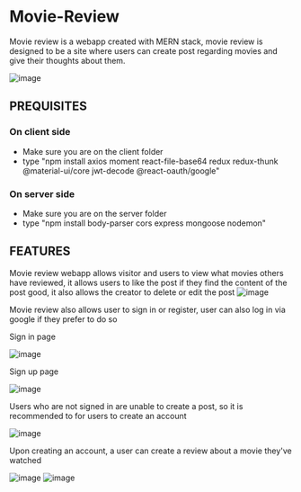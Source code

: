# Movie-Review
Movie review is a webapp created with MERN stack, movie review is designed to be a site where users can create post regarding movies and give their thoughts about them. 

![image](https://user-images.githubusercontent.com/64679607/201264150-fa558a07-5a68-43ba-b23c-d6dd4e9a68f1.png)

## PREQUISITES

### On client side
- Make sure you are on the client folder
- type "npm install axios moment react-file-base64 redux redux-thunk @material-ui/core jwt-decode @react-oauth/google"

### On server side
- Make sure you are on the server folder
- type "npm install body-parser cors express mongoose nodemon"

## FEATURES

Movie review webapp allows visitor and users to view what movies others have reviewed, it allows users to like the post if they find the content of the post good, it also allows the creator to delete or edit the post
![image](https://user-images.githubusercontent.com/64679607/201264675-0397915a-0dde-4369-b573-a0b810514850.png)


Movie review also allows user to sign in or register, user can also log in via google if they prefer to do so

Sign in page

![image](https://user-images.githubusercontent.com/64679607/201264824-00b03f07-c372-43d8-9823-6b2d246f6eea.png)

Sign up page

![image](https://user-images.githubusercontent.com/64679607/201264985-7f82260e-a4ab-42d7-aa94-d99b9f589711.png)

Users who are not signed in are unable to create a post, so it is recommended to for users to create an account

![image](https://user-images.githubusercontent.com/64679607/201265052-3fca65f0-4023-4c47-93c6-da8dfa14935a.png)


Upon creating an account, a user can create a review about a movie they've watched

![image](https://user-images.githubusercontent.com/64679607/201265120-e2c95f00-6a83-446f-a01c-efad3f725968.png)
![image](https://user-images.githubusercontent.com/64679607/201265158-a679ea96-85c9-4b2b-86d2-709854a10ed3.png)



